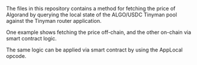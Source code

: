 The files in this repository contains a method for fetching the price of Algorand by querying the local state of the ALGO/USDC Tinyman pool against the Tinyman router application.

One example shows fetching the price off-chain, and the other on-chain via smart contract logic.

The same logic can be applied via smart contract by using the AppLocal opcode.
